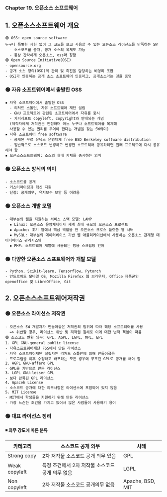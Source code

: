 ### Chapter 19. 오픈소스 소프트웨어 
## 1. 오픈소스소프트웨어 개요
```
🟢 OSS: open source software
누구나 특별한 제한 없이 그 코드를 보고 사용할 수 있는 오픈소스 라이선스를 만족하는 SW
  - 소스코드를 공개, 공개 소스의 복제도 가능
  - 통상 간략하게 오픈소스, oss라 칭함
🟢 Open Source Initiative(OSI)
- opensource.org
- 공개 소스 정의(OSD)의 관리 및 촉진을 담당하는 비영리 조합
- OSI가 인증하는 공개 소스 소프트웨어 인증마크, 공개소스라는 것을 증명
```
### 🟢 자유 소프트웨어에서 출발한 OSS
```
▪️ 자유 소프트웨어에서 출발한 OSS
  - 리처드 스톨먼, 자유 소프트웨어 재단 설립
  - GNU 프로젝트와 관련된 소프트웨어에서 자유를 중시
  - 카피레프트 copyleft, copyright와 반대되는 개념
  (제작자에게 저작권은 인정하며 어느 누구나 소프트웨어를 복제해
  사용할 수 있는 권리를 주어야 한다는 개념을 갖는 SW의미)
▪️ 자유 소프트웨어 free software
  - 공개된 무료 유닉스 운영체제 free BSD Berkeley software distribution
  - 일반적으로 소스코드 변경하고 변경한 소프트웨어 공유하려면 원래 프로젝트에 다시 공유해야 함
▪️ 오픈소스소프트웨어: 소스의 형태 자체를 중시하는 의미
```
### 🟢 오픈소스 방식의 의미
```
- 소스코드를 공개
- 커스터마이징과 혁신 지원
- 단점: 공개의무, 유지보수 보안 등 어려움
```
### 🟢 오픈소스 개발 모델
```
- 대부분의 웹을 지원하는 서비스 스택 모델: LAMP
  ▪️ Linux: 오픈소스 운영체제이자 세계 최대 규모의 오픈소스 프로젝트
  ▪️ Apache: 초기 웹에서 핵심 역할을 한 오픈소스 크로스 플랫폼 웹 서버
  ▪️ MySQL: 대부분의 데이터베이스 기반 웹 애플리케이션에서 사용하는 오픈소스 관계형 데이터베이스 관리시스템
  ▪️ PHP: 소프트웨어 개발에 사용되는 범용 스크립팅 언어 
```
### 🟢 다양한 오픈소스 소프트웨어와 개발 모델
```
- Python, Scikit-learn, Tensorflow, Pytorch
- 안드로이드 모바일 OS, Mozilla Firefox 웹 브라우저, Office 제품군인 openoffice 및 LibreOffice, Git
```
## 2. 오픈소스소프트웨어저작권
### 🟢 오픈소스 라이선스 저작권
```
- 오픈소스 SW 개발자가 만들어놓은 저작권의 범위에 따라 해당 소프트웨어를 사용
  => 위반할 경우, 라이선스 위반 및 저작권 침해로 이에 대한 법적 책임이 따름
🟢 소스코드 반환 의무: GPL, AGPL, LGPL, MPL, EPL
1. GPL GNU-general public license
- 자유소프트웨어재단 FSS에서 만든 라이선스
- 자유 소프트웨어재단 설립자인 리처드 스톨만에 의해 만들어졌음
- 프로그램을 이후 수정하고 배포하는 모든 경우에 무조건 GPL로 공개를 해야 함
2. AGPL GNU-affero GPL
- GPL을 기반으로 만든 라이선스
3. LGPL GNU-lesser GPL
- 보다 완화된 GPL 라이선스
4. Apaceh License
- 소스코드 공개에 대한 의무사항은 라이센스에 포함되어 있지 않음
5. MIT License
- MIT에서 학생들을 지원하기 위해 만든 라이선스
- 가장 느슨한 조건을 가지고 있어서 많은 사람들이 사용하기 용이
```
### 🟢 대표 라이선스 정리
#### ◾ 의무 강도에 따른 분류
|카테고리|소스코드 공개 의무|사례|
|---|---|---|
|Strong copy|2차 저작물 소스코드 공개 의무 있음|GPL|
|Weak copyleft|특정 조건에서 2차 저작물 소스코드 공개 의무 없음|LGPL|
|Non copyleft|2차 저작물 소스코드 공개의무 없음|Apache, BSD, MIT|

